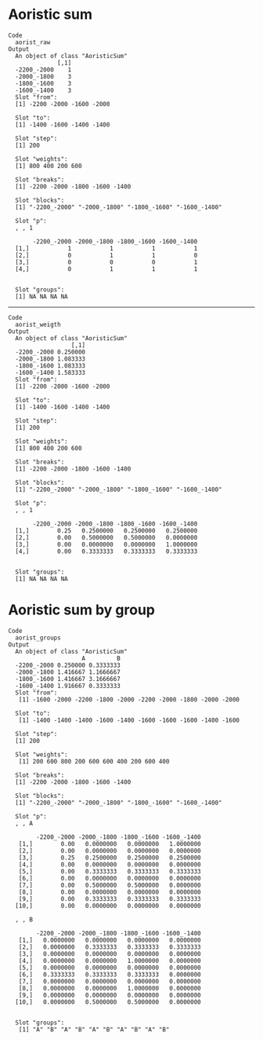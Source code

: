 # Aoristic sum

    Code
      aorist_raw
    Output
      An object of class "AoristicSum"
                  [,1]
      -2200_-2000    1
      -2000_-1800    3
      -1800_-1600    3
      -1600_-1400    3
      Slot "from":
      [1] -2200 -2000 -1600 -2000
      
      Slot "to":
      [1] -1400 -1600 -1400 -1400
      
      Slot "step":
      [1] 200
      
      Slot "weights":
      [1] 800 400 200 600
      
      Slot "breaks":
      [1] -2200 -2000 -1800 -1600 -1400
      
      Slot "blocks":
      [1] "-2200_-2000" "-2000_-1800" "-1800_-1600" "-1600_-1400"
      
      Slot "p":
      , , 1
      
           -2200_-2000 -2000_-1800 -1800_-1600 -1600_-1400
      [1,]           1           1           1           1
      [2,]           0           1           1           0
      [3,]           0           0           0           1
      [4,]           0           1           1           1
      
      
      Slot "groups":
      [1] NA NA NA NA
      

---

    Code
      aorist_weigth
    Output
      An object of class "AoristicSum"
                      [,1]
      -2200_-2000 0.250000
      -2000_-1800 1.083333
      -1800_-1600 1.083333
      -1600_-1400 1.583333
      Slot "from":
      [1] -2200 -2000 -1600 -2000
      
      Slot "to":
      [1] -1400 -1600 -1400 -1400
      
      Slot "step":
      [1] 200
      
      Slot "weights":
      [1] 800 400 200 600
      
      Slot "breaks":
      [1] -2200 -2000 -1800 -1600 -1400
      
      Slot "blocks":
      [1] "-2200_-2000" "-2000_-1800" "-1800_-1600" "-1600_-1400"
      
      Slot "p":
      , , 1
      
           -2200_-2000 -2000_-1800 -1800_-1600 -1600_-1400
      [1,]        0.25   0.2500000   0.2500000   0.2500000
      [2,]        0.00   0.5000000   0.5000000   0.0000000
      [3,]        0.00   0.0000000   0.0000000   1.0000000
      [4,]        0.00   0.3333333   0.3333333   0.3333333
      
      
      Slot "groups":
      [1] NA NA NA NA
      

# Aoristic sum by group

    Code
      aorist_groups
    Output
      An object of class "AoristicSum"
                         A         B
      -2200_-2000 0.250000 0.3333333
      -2000_-1800 1.416667 1.1666667
      -1800_-1600 1.416667 3.1666667
      -1600_-1400 1.916667 0.3333333
      Slot "from":
       [1] -1600 -2000 -2200 -1800 -2000 -2200 -2000 -1800 -2000 -2000
      
      Slot "to":
       [1] -1400 -1400 -1400 -1600 -1400 -1600 -1600 -1600 -1400 -1600
      
      Slot "step":
      [1] 200
      
      Slot "weights":
       [1] 200 600 800 200 600 600 400 200 600 400
      
      Slot "breaks":
      [1] -2200 -2000 -1800 -1600 -1400
      
      Slot "blocks":
      [1] "-2200_-2000" "-2000_-1800" "-1800_-1600" "-1600_-1400"
      
      Slot "p":
      , , A
      
            -2200_-2000 -2000_-1800 -1800_-1600 -1600_-1400
       [1,]        0.00   0.0000000   0.0000000   1.0000000
       [2,]        0.00   0.0000000   0.0000000   0.0000000
       [3,]        0.25   0.2500000   0.2500000   0.2500000
       [4,]        0.00   0.0000000   0.0000000   0.0000000
       [5,]        0.00   0.3333333   0.3333333   0.3333333
       [6,]        0.00   0.0000000   0.0000000   0.0000000
       [7,]        0.00   0.5000000   0.5000000   0.0000000
       [8,]        0.00   0.0000000   0.0000000   0.0000000
       [9,]        0.00   0.3333333   0.3333333   0.3333333
      [10,]        0.00   0.0000000   0.0000000   0.0000000
      
      , , B
      
            -2200_-2000 -2000_-1800 -1800_-1600 -1600_-1400
       [1,]   0.0000000   0.0000000   0.0000000   0.0000000
       [2,]   0.0000000   0.3333333   0.3333333   0.3333333
       [3,]   0.0000000   0.0000000   0.0000000   0.0000000
       [4,]   0.0000000   0.0000000   1.0000000   0.0000000
       [5,]   0.0000000   0.0000000   0.0000000   0.0000000
       [6,]   0.3333333   0.3333333   0.3333333   0.0000000
       [7,]   0.0000000   0.0000000   0.0000000   0.0000000
       [8,]   0.0000000   0.0000000   1.0000000   0.0000000
       [9,]   0.0000000   0.0000000   0.0000000   0.0000000
      [10,]   0.0000000   0.5000000   0.5000000   0.0000000
      
      
      Slot "groups":
       [1] "A" "B" "A" "B" "A" "B" "A" "B" "A" "B"
      

